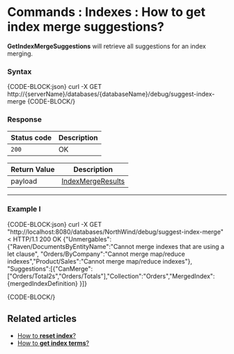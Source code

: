 # Commands : Indexes : How to get index merge suggestions?

**GetIndexMergeSuggestions** will retrieve all suggestions for an index merging.

### Syntax

{CODE-BLOCK:json}
  curl -X GET http://{serverName}/databases/{databaseName}/debug/suggest-index-merge
{CODE-BLOCK/}

### Response

| Status code | Description |
| ----------- | - |
| `200` | OK |

| Return Value | Description |
| ------------- | ------------- |
| payload | [IndexMergeResults](../../../../glossary/index-merge-results) |

<hr />

### Example I

{CODE-BLOCK:json}
curl -X GET "http://localhost:8080/databases/NorthWind/debug/suggest-index-merge" 
< HTTP/1.1 200 OK
{"Unmergables":{"Raven/DocumentsByEntityName":"Cannot merge indexes that are using a let clause",
"Orders/ByCompany":"Cannot merge map/reduce indexes","Product/Sales":"Cannot merge map/reduce indexes"},
"Suggestions":[{"CanMerge":["Orders/Total2s","Orders/Totals"],"Collection":"Orders","MergedIndex":  {mergedIndexDefinition} }]}

{CODE-BLOCK/}



## Related articles

- [How to **reset index**?](../../../../client-api/commands/indexes/how-to/reset-index)   
- [How to **get index terms**?](../../../../client-api/commands/indexes/how-to/get-index-terms) 